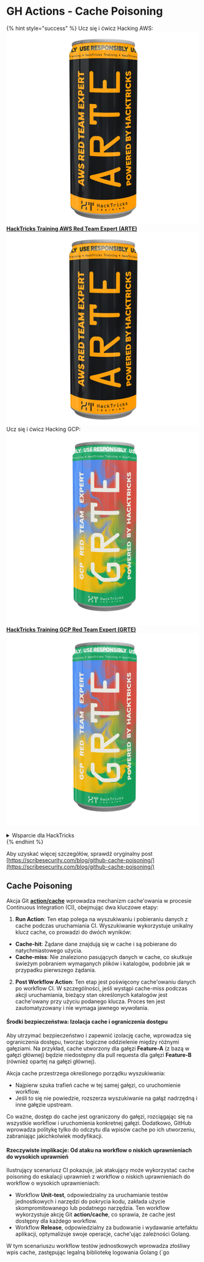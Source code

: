 # GH Actions - Cache Poisoning

{% hint style="success" %}
Ucz się i ćwicz Hacking AWS:<img src="../../../.gitbook/assets/image (1).png" alt="" data-size="line">[**HackTricks Training AWS Red Team Expert (ARTE)**](https://training.hacktricks.xyz/courses/arte)<img src="../../../.gitbook/assets/image (1).png" alt="" data-size="line">\
Ucz się i ćwicz Hacking GCP: <img src="../../../.gitbook/assets/image (2).png" alt="" data-size="line">[**HackTricks Training GCP Red Team Expert (GRTE)**<img src="../../../.gitbook/assets/image (2).png" alt="" data-size="line">](https://training.hacktricks.xyz/courses/grte)

<details>

<summary>Wsparcie dla HackTricks</summary>

* Sprawdź [**plany subskrypcyjne**](https://github.com/sponsors/carlospolop)!
* **Dołącz do** 💬 [**grupy Discord**](https://discord.gg/hRep4RUj7f) lub [**grupy telegram**](https://t.me/peass) lub **śledź** nas na **Twitterze** 🐦 [**@hacktricks\_live**](https://twitter.com/hacktricks\_live)**.**
* **Podziel się trikami hackingowymi, przesyłając PR-y do** [**HackTricks**](https://github.com/carlospolop/hacktricks) i [**HackTricks Cloud**](https://github.com/carlospolop/hacktricks-cloud) repozytoriów github.

</details>
{% endhint %}

Aby uzyskać więcej szczegółów, sprawdź oryginalny post [https://scribesecurity.com/blog/github-cache-poisoning/](https://scribesecurity.com/blog/github-cache-poisoning/)

## Cache Poisoning

Akcja Git [**action/cache**](https://github.com/actions/cache) wprowadza mechanizm cache'owania w procesie Continuous Integration (CI), obejmując dwa kluczowe etapy:

1. **Run Action**: Ten etap polega na wyszukiwaniu i pobieraniu danych z cache podczas uruchamiania CI. Wyszukiwanie wykorzystuje unikalny klucz cache, co prowadzi do dwóch wyników:
* **Cache-hit**: Żądane dane znajdują się w cache i są pobierane do natychmiastowego użycia.
* **Cache-miss**: Nie znaleziono pasujących danych w cache, co skutkuje świeżym pobraniem wymaganych plików i katalogów, podobnie jak w przypadku pierwszego żądania.
2. **Post Workflow Action**: Ten etap jest poświęcony cache'owaniu danych po workflow CI. W szczególności, jeśli wystąpi cache-miss podczas akcji uruchamiania, bieżący stan określonych katalogów jest cache'owany przy użyciu podanego klucza. Proces ten jest zautomatyzowany i nie wymaga jawnego wywołania.

#### Środki bezpieczeństwa: Izolacja cache i ograniczenia dostępu

Aby utrzymać bezpieczeństwo i zapewnić izolację cache, wprowadza się ograniczenia dostępu, tworząc logiczne oddzielenie między różnymi gałęziami. Na przykład, cache utworzony dla gałęzi **Feature-A** (z bazą w gałęzi głównej) będzie niedostępny dla pull requesta dla gałęzi **Feature-B** (również opartej na gałęzi głównej).

Akcja cache przestrzega określonego porządku wyszukiwania:

* Najpierw szuka trafień cache w tej samej gałęzi, co uruchomienie workflow.
* Jeśli to się nie powiedzie, rozszerza wyszukiwanie na gałąź nadrzędną i inne gałęzie upstream.

Co ważne, dostęp do cache jest ograniczony do gałęzi, rozciągając się na wszystkie workflow i uruchomienia konkretnej gałęzi. Dodatkowo, GitHub wprowadza politykę tylko do odczytu dla wpisów cache po ich utworzeniu, zabraniając jakichkolwiek modyfikacji.

#### Rzeczywiste implikacje: Od ataku na workflow o niskich uprawnieniach do wysokich uprawnień

Ilustrujący scenariusz CI pokazuje, jak atakujący może wykorzystać cache poisoning do eskalacji uprawnień z workflow o niskich uprawnieniach do workflow o wysokich uprawnieniach:

* Workflow **Unit-test**, odpowiedzialny za uruchamianie testów jednostkowych i narzędzi do pokrycia kodu, zakłada użycie skompromitowanego lub podatnego narzędzia. Ten workflow wykorzystuje akcję Git **action/cache**, co sprawia, że cache jest dostępny dla każdego workflow.
* Workflow **Release**, odpowiedzialny za budowanie i wydawanie artefaktu aplikacji, optymalizuje swoje operacje, cache'ując zależności Golang.

W tym scenariuszu workflow testów jednostkowych wprowadza złośliwy wpis cache, zastępując legalną bibliotekę logowania Golang (\`go
